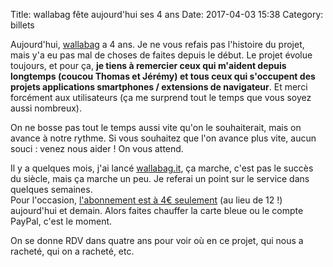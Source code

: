 Title: wallabag fête aujourd'hui ses 4 ans
Date: 2017-04-03 15:38
Category: billets

Aujourd'hui, [wallabag](https://wallabag.org/fr) a 4 ans. Je ne vous refais pas l'histoire du projet, mais y'a eu pas mal de choses de faites depuis le début. Le projet évolue toujours, et pour ça, **je tiens à remercier ceux qui m'aident depuis longtemps (coucou Thomas et Jérémy) et tous ceux qui s'occupent des projets applications smartphones / extensions de navigateur**. Et merci forcément aux utilisateurs (ça me surprend tout le temps que vous soyez aussi nombreux).

On ne bosse pas tout le temps aussi vite qu'on le souhaiterait, mais on avance à notre rythme. Si vous souhaitez que l'on avance plus vite, aucun souci : venez nous aider ! On vous attend.

Il y a quelques mois, j'ai lancé [wallabag.it](https://wallabag.it/fr), ça marche, c'est pas le succès du siècle, mais ça marche un peu. Je referai un point sur le service dans quelques semaines.  
Pour l'occasion, [l'abonnement est à 4€ seulement](https://app.wallabag.it) (au lieu de 12 !) aujourd'hui et demain. Alors faites chauffer la carte bleue ou le compte PayPal, c'est le moment.

On se donne RDV dans quatre ans pour voir où en ce projet, qui nous a racheté, qui on a racheté, etc.
